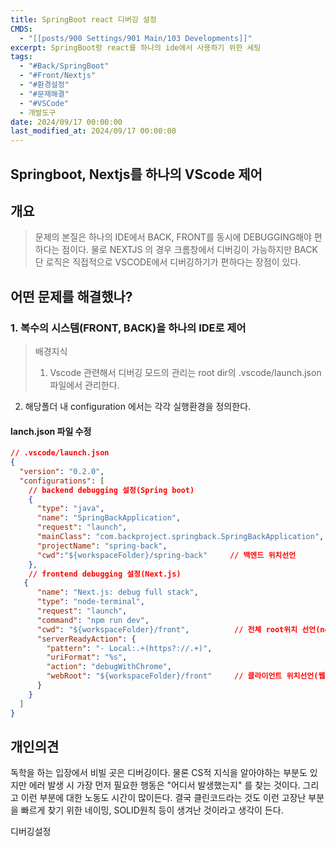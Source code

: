 ```yaml
---
title: SpringBoot react 디버깅 설정
CMDS:
  - "[[posts/900 Settings/901 Main/103 Developments]]"
excerpt: SpringBoot랑 react를 하나의 ide에서 사용하기 위한 세팅
tags:
  - "#Back/SpringBoot"
  - "#Front/Nextjs"
  - "#환경설정"
  - "#문제해결"
  - "#VSCode"
  - 개발도구
date: 2024/09/17 00:00:00
last_modified_at: 2024/09/17 00:00:00
---
```

## Springboot, Nextjs를 하나의 VScode 제어

## 개요
> 문제의 본질은 하나의 IDE에서 BACK, FRONT를 동시에 DEBUGGING해야 편하다는 점이다. 물로 NEXTJS 의 경우 크롬창에서 디버깅이 가능하지만 BACK단 로직은 직접적으로 VSCODE에서 디버깅하기가 편하다는 장점이 있다.

## 어떤 문제를 해결했나?
### 1. 복수의 시스템(FRONT, BACK)을 하나의 IDE로 제어
> 배경지식
> 1. Vscode 관련해서 디버깅 모드의 관리는 root dir의 .vscode/launch.json 파일에서 관리한다.
2. 해당폴더 내 configuration 에서는 각각 실행환경을 정의한다.

#### lanch.json 파일 수정
```json
// .vscode/launch.json
{
  "version": "0.2.0",
  "configurations": [
    // backend debugging 설정(Spring boot)
    {
      "type": "java",
      "name": "SpringBackApplication",
      "request": "launch",
      "mainClass": "com.backproject.springback.SpringBackApplication",
      "projectName": "spring-back",
      "cwd":"${workspaceFolder}/spring-back"     // 백엔드 위치선언
    },
    // frontend debugging 설정(Next.js)
   {
      "name": "Next.js: debug full stack",
      "type": "node-terminal",
      "request": "launch",
      "command": "npm run dev",
      "cwd": "${workspaceFolder}/front",          // 전체 root위치 선언(node.js)
      "serverReadyAction": {
        "pattern": "- Local:.+(https?://.+)",
        "uriFormat": "%s",
        "action": "debugWithChrome",
        "webRoot": "${workspaceFolder}/front"     // 클라이언트 위치선언(웹 리소스)
      }
    }
  ]
}
```


## 개인의견
독학을 하는 입장에서 비빌 곳은 디버깅이다. 물론 CS적 지식을 알아야하는 부분도 있지만 에러 발생 시 가장 먼저 필요한 행동은 "어디서 발생했는지" 를 찾는 것이다. 그리고 이런 부분에 대한 노동도 시간이 많이든다.
결국 클린코드라는 것도 이런 고장난 부분을 빠르게 찾기 위한 네이밍, SOLID원칙 등이 생겨난 것이라고 생각이 든다.

디버깅설정